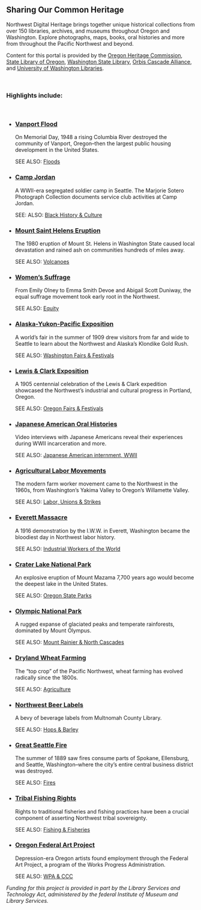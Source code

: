 ## Sharing Our Common Heritage

Northwest Digital Heritage brings together unique historical collections from over 150 libraries, archives, and museums throughout Oregon and Washington. Explore photographs, maps, books, oral histories and more from throughout the Pacific Northwest and beyond.

Content for this portal is provided by the [Oregon Heritage Commission](https://www.oregon.gov/oprd/oh/pages/default.aspx), [State Library of Oregon](https://www.oregon.gov/library/Pages/default.aspx), [Washington State Library](https://www.sos.wa.gov/library/), [Orbis Cascade Alliance](https://www.orbiscascade.org/), and [University of Washington Libraries](https://www.lib.washington.edu/).

<br>

### Highlights include:

<br>

- ### [Vanport Flood](/search?q=vanport+flood)

  On Memorial Day, 1948 a rising Columbia River destroyed the community of Vanport, Oregon–then the largest public housing development in the United States.

  SEE ALSO: [Floods](/search?q=flood*)

- ### [Camp Jordan](/search?&subject=%22Camp+George+Jordan+(Seattle%2C+Wash.)%22+OR+%22Camp+Jordan%22)

  A WWII-era segregated soldier camp in Seattle. The Marjorie Sotero Photograph Collection documents service club activities at Camp Jordan.

  SEE: ALSO: [Black History & Culture](/search?q=black+AND+culture+OR+African+AND+American*)

- ### [Mount Saint Helens Eruption](/search?q=helens+AND+eruption&sort_by=created&sort_order=desc)

  The 1980 eruption of Mount St. Helens in Washington State caused local devastation and rained ash on communities hundreds of miles away.

  SEE ALSO: [Volcanoes](/search?q=volcan*)

- ### [Women’s Suffrage](/search?q=women+AND+suffrag*)

  From Emily Olney to Emma Smith Devoe and Abigail Scott Duniway, the equal suffrage movement took early root in the Northwest.

  SEE ALSO: [Equity](/search?q=equity)

- ### [Alaska-Yukon-Pacific Exposition](/search?q=%22alaska-yukon-pacific%22+OR+AYPE+OR+%22alaska%20yukon%20pacific%22)

  A world’s fair in the summer of 1909 drew visitors from far and wide to Seattle to learn about the Northwest and Alaska’s Klondike Gold Rush.

  SEE ALSO: [Washington Fairs & Festivals](/search?q=fair*+OR+festival+AND+washington)

- ### [Lewis & Clark Exposition](/search?q=%22lewis+and+clark+exposition%22)

  A 1905 centennial celebration of the Lewis & Clark expedition showcased the Northwest’s industrial and cultural progress in Portland, Oregon.

  SEE ALSO: [Oregon Fairs & Festivals](/search?q=fair*+OR+festival+AND+Oregon)

- ### [Japanese American Oral Histories](/search?type=%22moving+image%22)

  Video interviews with Japanese Americans reveal their experiences during WWII incarceration and more.

  SEE ALSO: [Japanese American internment, WWII](/search?q="japanese+american"+AND+internment+OR+incarceration)

- ### [Agricultural Labor Movements](/search?q=%22valley+migrant+league%22+OR+%22farm+labor%22+OR+%22agricultural+labor%22)

  The modern farm worker movement came to the Northwest in the 1960s, from Washington’s Yakima Valley to Oregon’s Willamette Valley.

  SEE ALSO: [Labor, Unions & Strikes](/search?q=labor+AND+union+OR+strike+OR+movement)

- ### [Everett Massacre](/search?q=everett+massacre)

  A 1916 demonstration by the I.W.W. in Everett, Washington became the bloodiest day in Northwest labor history.

  SEE ALSO: [Industrial Workers of the World](/search?q=I.W.W.+OR+IWW+OR+%22Industrial+Workers+of+the+World%22&sort_by=created&sort_order=desc)

- ### [Crater Lake National Park](/search?q=crater+lake)

  An explosive eruption of Mount Mazama 7,700 years ago would become the deepest lake in the United States.

  SEE ALSO: [Oregon State Parks](/search?q=%22state+park*)

- ### [Olympic National Park](/search?q=olympic+national+park)

  A rugged expanse of glaciated peaks and temperate rainforests, dominated by Mount Olympus.

  SEE ALSO: [Mount Rainier & North Cascades](/search?q=%22national+park%22+AND+%22north+cascades%22+OR+%22mount+rainier%22)

- ### [Dryland Wheat Farming](/search?q=wheat)

  The “top crop” of the Pacific Northwest, wheat farming has evolved radically since the 1800s.

  SEE ALSO: [Agriculture](/search?q=agricultur*)

- ### [Northwest Beer Labels](/search?q=beer+labels)

  A bevy of beverage labels from Multnomah County Library.

  SEE ALSO: [Hops & Barley](/search?q=hop+OR+barley)

- ### [Great Seattle Fire](/search?q=%22great+fire%22+AND+seattle)

  The summer of 1889 saw fires consume parts of Spokane, Ellensburg, and Seattle, Washington–where the city’s entire central business district was destroyed.

  SEE ALSO: [Fires](/search?q=fires)

- ### [Tribal Fishing Rights](/search?q=trib*+OR+native+american+OR+indigenous+AND+fishing)

  Rights to traditional fisheries and fishing practices have been a crucial component of asserting Northwest tribal sovereignty.

  SEE ALSO: [Fishing & Fisheries](/search?q=fishing+OR+fishery+OR+fisheries+OR+salmon)

- ### [Oregon Federal Art Project](/search?q=%22oregon+art+project)

  Depression-era Oregon artists found employment through the Federal Art Project, a program of the Works Progress Administration.

  SEE ALSO: [WPA & CCC](/search?q=WPA+OR+%22Works+Progress+Administration%22+OR+CCC+OR+C.C.C.+OR+%22Civilian+Conservation+Corps%22+OR+%22oregon+art+project%22)


*Funding for this project is provided in part by the Library Services and Technology Act, administered by the federal Institute of Museum and Library Services.*

